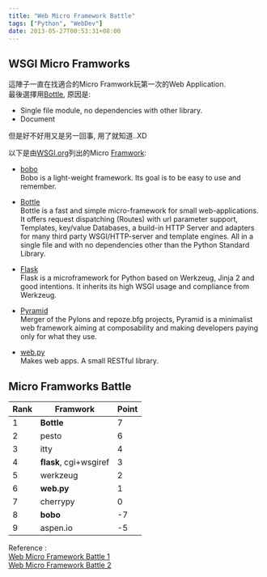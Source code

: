 ```yaml
---
title: "Web Micro Framework Battle"
tags: ["Python", "WebDev"]
date: 2013-05-27T00:53:31+08:00
---
```


## WSGI Micro Framworks

這陣子一直在找適合的Micro Framwork玩第一次的Web Application.  
最後選擇用[Bottle][], 原因是:  

* Single file module, no dependencies with other library.  
* Document  

但是好不好用又是另一回事, 用了就知道..XD  

以下是由[WSGI.org][]列出的Micro [Framwork][]:  

* [bobo][]  
    Bobo is a light-weight framework. Its goal is to be easy to use and remember.

* [Bottle][]  
    Bottle is a fast and simple micro-framework for small web-applications. It offers request dispatching (Routes) with url parameter support, Templates, key/value Databases, a build-in HTTP Server and adapters for many third party WSGI/HTTP-server and template engines. All in a single file and with no dependencies other than the Python Standard Library.

* [Flask][]  
    Flask is a microframework for Python based on Werkzeug, Jinja 2 and good intentions.
    It inherits its high WSGI usage and compliance from Werkzeug.

* [Pyramid][]  
    Merger of the Pylons and repoze.bfg projects, Pyramid is a minimalist web framework aiming at composability and making developers paying only for what they use.
    
* [web.py][]  
    Makes web apps. A small RESTful library.  

## Micro Framworks Battle

Rank | Framwork | Point 
----- | ----- | ----- 
1 |  **Bottle** | 7 
2 |  pesto  |  6 
3 |  itty   |  4 
4 |  **flask**, cgi+wsgiref | 3 
5 |  werkzeug    | 2 
6 |  **web.py**  | 1 
7 |  cherrypy    | 0 
8 |  **bobo**    | -7 
9 |  aspen.io    | -5 

Reference :   
[Web Micro Framework Battle 1](http://www.slideshare.net/r1chardj0n3s/web-microframework-battle)  
[Web Micro Framework Battle 2](https://pydanny-event-notes.readthedocs.org/en/latest/PyconAU2011/web_micro_framework_battle.html)  

[WSGI.org]: http://wsgi.readthedocs.org/en/latest/index.html  
[Framwork]: http://wsgi.readthedocs.org/en/latest/frameworks.html  
[bobo]: http://bobo.digicool.com/  
[Bottle]: http://bottle.paws.de/  
[Flask]: http://flask.pocoo.org/  
[Pyramid]: https://www.pylonsproject.org/projects/pyramid/about  
[web.py]: http://webpy.org/  

